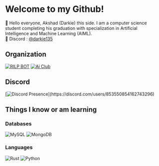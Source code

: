 # Welcome to my Github!

👋 Hello everyone, Akshad (Darkie) this side. I am a computer science student completing his graduation with specialization in Artificial Intelligence and Machine Learning (AIML). <br/>
🔗 Discord : [@darkie135](https://discord.com/users/853550854162743296)

## Organization
[![RILP BOT](https://avatars.githubusercontent.com/u/73837708?s=200&v=4)](https://github.com/RILPBOT)
[![Ai Club](https://avatars.githubusercontent.com/aiclubvitbhopal?s=200&v=4)](https://github.com/aiclubvitbhopal)

## Discord
<!--https://lanyard.cnrad.dev/-->
[![Discord Presence](https://lanyard.cnrad.dev/api/853550854162743296?idleMessage=Probably%20doing%20something%20else...)](https://discord.com/users/853550854162743296)

## Things I know or am learning
<!--https://github.com/Ileriayo/markdown-badges-->
### Databases
![MySQL](https://img.shields.io/badge/mysql-%2300f.svg?style=for-the-badge&logo=mysql&logoColor=white)
![MongoDB](https://img.shields.io/badge/MongoDB-4EA94B?style=for-the-badge&logo=mongodb&logoColor=white)

### Languages
![Rust](https://img.shields.io/badge/Rust-000000?style=for-the-badge&logo=rust&logoColor=white)
![Python](https://img.shields.io/badge/python-3670A0?style=for-the-badge&logo=python&logoColor=ffdd54) 
